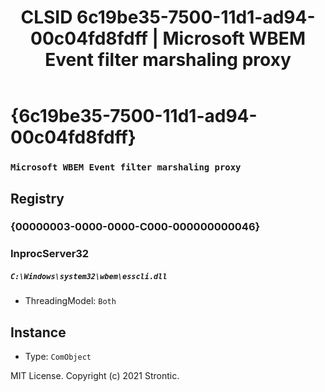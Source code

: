 ﻿---
title: "CLSID 6c19be35-7500-11d1-ad94-00c04fd8fdff | Microsoft WBEM Event filter marshaling proxy"
excerpt: What is COM-Object CLSID 6c19be35-7500-11d1-ad94-00c04fd8fdff?
---

# {6c19be35-7500-11d1-ad94-00c04fd8fdff}

### `Microsoft WBEM Event filter marshaling proxy`

## Registry


### {00000003-0000-0000-C000-000000000046}


### InprocServer32

##### `C:\Windows\system32\wbem\esscli.dll`
* ThreadingModel: `Both`

## Instance

* Type: `ComObject`

MIT License. Copyright (c) 2021 Strontic.


